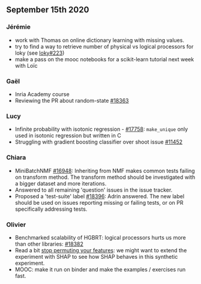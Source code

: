 ## September 15th 2020

### Jérémie
- work with Thomas on online dictionary learning with missing values.
- try to find a way to retrieve number of physical vs logical processors for loky (see [loky#223](https://github.com/joblib/loky/issues/223))
- make a pass on the mooc notebooks for a scikit-learn tutorial next week with Loïc

### Gaël
- Inria Academy course
- Reviewing the PR about random-state [#18363](https://github.com/scikit-learn/scikit-learn/pull/18363)

### Lucy
- Infinite probability with isotonic regression - [#17758](https://github.com/scikit-learn/scikit-learn/pull/17758):
  `make_unique` only used in isotonic regression but written in C
- Struggling with gradient boosting classifier over shoot issue [#11452](https://github.com/scikit-learn/scikit-learn/issues/11452)

### Chiara
- MiniBatchNMF [#16948](https://github.com/scikit-learn/scikit-learn/pull/16948): Inheriting from NMF makes common tests failing on transform method.
  The transform method should be investigated with a bigger dataset and more iterations.
- Answered to all remaining 'question' issues in the issue tracker.
- Proposed a 'test-suite' label [#18396](https://github.com/scikit-learn/scikit-learn/issues/18396): Adrin answered.
  The new label should be used on issues reporting missing or failing tests, or on PR specifically addressing tests.  

### Olivier
- Benchmarked scalability of HGBRT: logical processors hurts us more than other libraries:
  [#18382](https://github.com/scikit-learn/scikit-learn/pull/18382#issuecomment-691248375)
- Read a bit [stop permuting your features](https://arxiv.org/abs/1905.03151): we might want to extend the experiment with SHAP
  to see how SHAP behaves in this synthetic experiment.
- MOOC: make it run on binder and make the examples / exercises run fast.

